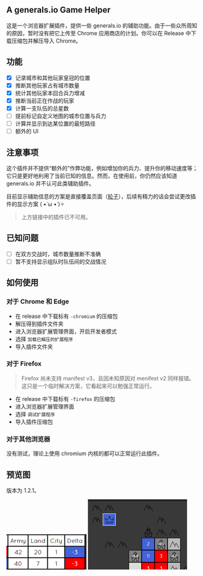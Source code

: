 ## A generals.io Game Helper

这是一个浏览器扩展插件，提供一些 generals.io 的辅助功能。由于一些众所周知的原因，暂时没有把它上传至 Chrome 应用商店的计划。你可以在 Release 中下载压缩包并解压导入 Chrome。

## 功能

- [x] 记录城市和其他玩家皇冠的位置  
- [x] 推断其他玩家占有城市数量  
- [x] 统计其他玩家本回合兵力增减  
- [x] 推断当前正在作战的玩家  
- [x] 计算一支队伍的总星数  
- [ ] 提前标记自定义地图的城市位置与兵力  
- [ ] 计算并显示到达某位置的最短路径  
- [ ] 额外的 UI

## 注意事项

这个插件并不提供“额外的”作弊功能，例如增加你的兵力、提升你的移动速度等；它只是更好地利用了当前已知的信息。然而，在使用前，你仍然应该知道 generals.io 并不认可此类辅助插件。

目前显示辅助信息的方案是直接覆盖页面（[轮子](https://github.com/bshu2/generals-io-helper)），后续有精力的话会尝试更改插件的显示方案 ( •̀ ω •́ )✧

> 上方链接中的插件已不可用。

## 已知问题

- [ ] 在双方交战时，城市数量推断不准确
- [ ] 暂不支持显示组队时队伍间的交战情况

## 如何使用

### 对于 Chrome 和 Edge

- 在 release 中下载标有 `-chromium` 的压缩包
- 解压得到插件文件夹
- 进入浏览器扩展管理界面，开启开发者模式
- 选择 `加载已解压的扩展程序`
- 导入插件文件夹

### 对于 Firefox

> Firefox 尚未支持 manifest v3，且因未知原因对 menifest v2 同样报错。这只是一个临时解决方案，它看起来可以勉强正常运行。

- 在 release 中下载标有 `-firefox` 的压缩包
- 进入浏览器扩展管理界面
- 选择 `调试扩展程序`
- 导入插件压缩包

### 对于其他浏览器

没有测试，理论上使用 chromium 内核的都可以正常运行此插件。

## 预览图

版本为 1.2.1。

![](./img/preview1.png)
![](./img/preview2.png)